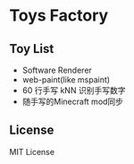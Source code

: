 # Toys Factory

## Toy List

* Software Renderer
* web-paint(like mspaint)
* 60 行手写 kNN 识别手写数字
* 随手写的Minecraft mod同步

## License

MIT License
